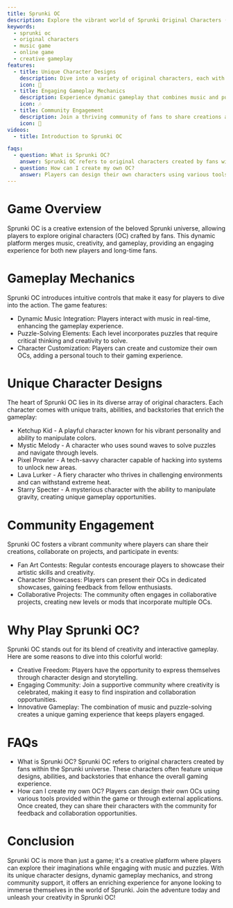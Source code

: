 ```yaml
---
title: Sprunki OC
description: Explore the vibrant world of Sprunki Original Characters (OC), where creativity meets gameplay in a unique musical adventure.
keywords:
  - sprunki oc
  - original characters
  - music game
  - online game
  - creative gameplay
features:
  - title: Unique Character Designs
    description: Dive into a variety of original characters, each with their own backstory and abilities.
    icon: 🌟
  - title: Engaging Gameplay Mechanics
    description: Experience dynamic gameplay that combines music and puzzle-solving elements.
    icon: 🎶
  - title: Community Engagement
    description: Join a thriving community of fans to share creations and participate in events.
    icon: 🤝
videos:
  - title: Introduction to Sprunki OC

faqs:
  - question: What is Sprunki OC?
    answer: Sprunki OC refers to original characters created by fans within the Sprunki universe, often featuring unique designs and stories.
  - question: How can I create my own OC?
    answer: Players can design their own characters using various tools and share them within the community for feedback and collaboration.
---
```


# Game Overview

Sprunki OC is a creative extension of the beloved Sprunki universe, allowing players to explore original characters (OC) crafted by fans. This dynamic platform merges music, creativity, and gameplay, providing an engaging experience for both new players and long-time fans.

# Gameplay Mechanics

Sprunki OC introduces intuitive controls that make it easy for players to dive into the action. The game features:

- Dynamic Music Integration: Players interact with music in real-time, enhancing the gameplay experience.
- Puzzle-Solving Elements: Each level incorporates puzzles that require critical thinking and creativity to solve.
- Character Customization: Players can create and customize their own OCs, adding a personal touch to their gaming experience.

# Unique Character Designs

The heart of Sprunki OC lies in its diverse array of original characters. Each character comes with unique traits, abilities, and backstories that enrich the gameplay:

- Ketchup Kid - A playful character known for his vibrant personality and ability to manipulate colors.
- Mystic Melody - A character who uses sound waves to solve puzzles and navigate through levels.
- Pixel Prowler - A tech-savvy character capable of hacking into systems to unlock new areas.
- Lava Lurker - A fiery character who thrives in challenging environments and can withstand extreme heat.
- Starry Specter - A mysterious character with the ability to manipulate gravity, creating unique gameplay opportunities.

# Community Engagement

Sprunki OC fosters a vibrant community where players can share their creations, collaborate on projects, and participate in events:

- Fan Art Contests: Regular contests encourage players to showcase their artistic skills and creativity.
- Character Showcases: Players can present their OCs in dedicated showcases, gaining feedback from fellow enthusiasts.
- Collaborative Projects: The community often engages in collaborative projects, creating new levels or mods that incorporate multiple OCs.

# Why Play Sprunki OC?

Sprunki OC stands out for its blend of creativity and interactive gameplay. Here are some reasons to dive into this colorful world:

- Creative Freedom: Players have the opportunity to express themselves through character design and storytelling.
- Engaging Community: Join a supportive community where creativity is celebrated, making it easy to find inspiration and collaboration opportunities.
- Innovative Gameplay: The combination of music and puzzle-solving creates a unique gaming experience that keeps players engaged.

# FAQs

- What is Sprunki OC?
  Sprunki OC refers to original characters created by fans within the Sprunki universe. These characters often feature unique designs, abilities, and backstories that enhance the overall gaming experience.
- How can I create my own OC?
  Players can design their own OCs using various tools provided within the game or through external applications. Once created, they can share their characters with the community for feedback and collaboration opportunities.

# Conclusion

Sprunki OC is more than just a game; it's a creative platform where players can explore their imaginations while engaging with music and puzzles. With its unique character designs, dynamic gameplay mechanics, and strong community support, it offers an enriching experience for anyone looking to immerse themselves in the world of Sprunki.
Join the adventure today and unleash your creativity in Sprunki OC!